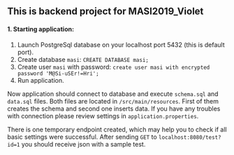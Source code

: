 ## This is backend project for MASI2019_Violet

#### 1. Starting application:
1. Launch PostgreSql database on your localhost port 5432 (this is default port).
2. Create database `masi`: `CREATE DATABASE masi;`
3. Create user `masi` with password: `create user masi with encrypted password 'M@Si-uSEr!=Hri';`
4. Run application.

Now application should connect to database and execute `schema.sql` and `data.sql` files.
Both files are located in `/src/main/resources`. First of them creates the schema and second one inserts data.
If you have any troubles with connection please review settings in `application.properties`.

There is one temporary endpoint created, which may help you to check if all basic settings were successful.
After sending `GET` to `localhost:8080/test?id=1` you should receive json with a sample test.

